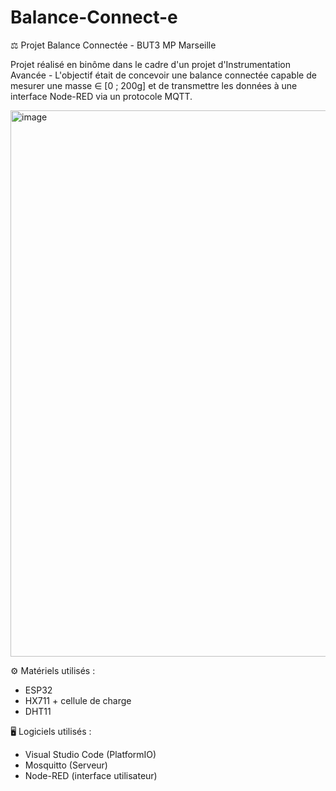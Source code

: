 # Balance-Connect-e
⚖️ Projet Balance Connectée - BUT3 MP Marseille

Projet réalisé en binôme dans le cadre d'un projet d'Instrumentation Avancée - L'objectif était de concevoir une balance connectée capable de mesurer une masse ∈ [0 ; 200g] et de transmettre les données à une interface Node-RED via un protocole MQTT.

<img width="2868" height="874" alt="image" src="https://github.com/user-attachments/assets/f7682111-006a-4866-8290-25ec8bca5528" />


⚙️ Matériels utilisés :
- ESP32
- HX711 + cellule de charge
- DHT11

🖥️ Logiciels utilisés : 
- Visual Studio Code (PlatformIO)
- Mosquitto (Serveur)
- Node-RED (interface utilisateur)


